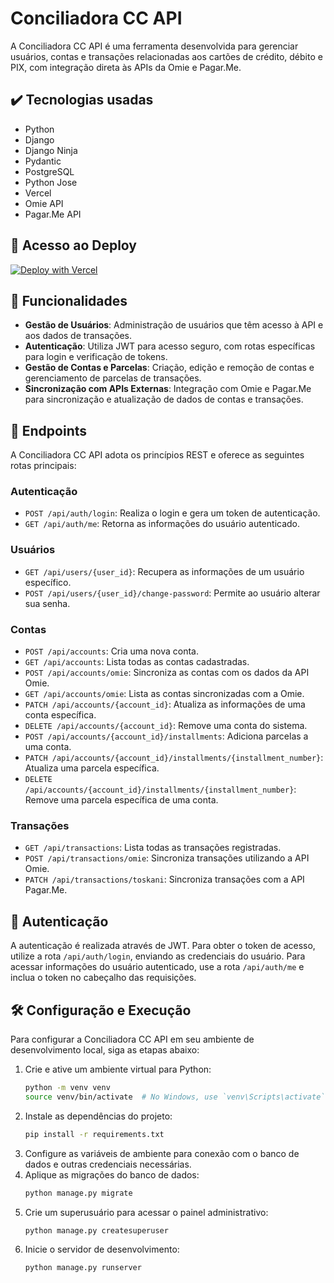 # Conciliadora CC API

A Conciliadora CC API é uma ferramenta desenvolvida para gerenciar usuários, contas e transações relacionadas aos cartões de crédito, débito e PIX, com integração direta às APIs da Omie e Pagar.Me.

## ✔️ Tecnologias usadas
- Python
- Django
- Django Ninja
- Pydantic
- PostgreSQL
- Python Jose
- Vercel
- Omie API
- Pagar.Me API

## 📁 Acesso ao Deploy

[![Deploy with Vercel](https://vercel.com/button)](https://conciliadora-cc-api.vercel.app/api/docs)

## 🔨 Funcionalidades

- **Gestão de Usuários**: Administração de usuários que têm acesso à API e aos dados de transações.
- **Autenticação**: Utiliza JWT para acesso seguro, com rotas específicas para login e verificação de tokens.
- **Gestão de Contas e Parcelas**: Criação, edição e remoção de contas e gerenciamento de parcelas de transações.
- **Sincronização com APIs Externas**: Integração com Omie e Pagar.Me para sincronização e atualização de dados de contas e transações.

## 📌 Endpoints

A Conciliadora CC API adota os princípios REST e oferece as seguintes rotas principais:

### Autenticação

- `POST /api/auth/login`: Realiza o login e gera um token de autenticação.
- `GET /api/auth/me`: Retorna as informações do usuário autenticado.

### Usuários

- `GET /api/users/{user_id}`: Recupera as informações de um usuário específico.
- `POST /api/users/{user_id}/change-password`: Permite ao usuário alterar sua senha.

### Contas

- `POST /api/accounts`: Cria uma nova conta.
- `GET /api/accounts`: Lista todas as contas cadastradas.
- `POST /api/accounts/omie`: Sincroniza as contas com os dados da API Omie.
- `GET /api/accounts/omie`: Lista as contas sincronizadas com a Omie.
- `PATCH /api/accounts/{account_id}`: Atualiza as informações de uma conta específica.
- `DELETE /api/accounts/{account_id}`: Remove uma conta do sistema.
- `POST /api/accounts/{account_id}/installments`: Adiciona parcelas a uma conta.
- `PATCH /api/accounts/{account_id}/installments/{installment_number}`: Atualiza uma parcela específica.
- `DELETE /api/accounts/{account_id}/installments/{installment_number}`: Remove uma parcela específica de uma conta.

### Transações

- `GET /api/transactions`: Lista todas as transações registradas.
- `POST /api/transactions/omie`: Sincroniza transações utilizando a API Omie.
- `PATCH /api/transactions/toskani`: Sincroniza transações com a API Pagar.Me.

## 🔐 Autenticação

A autenticação é realizada através de JWT. Para obter o token de acesso, utilize a rota `/api/auth/login`, enviando as credenciais do usuário. Para acessar informações do usuário autenticado, use a rota `/api/auth/me` e inclua o token no cabeçalho das requisições.

## 🛠️ Configuração e Execução

Para configurar a Conciliadora CC API em seu ambiente de desenvolvimento local, siga as etapas abaixo:

1. Crie e ative um ambiente virtual para Python:
   ```bash
   python -m venv venv
   source venv/bin/activate  # No Windows, use `venv\Scripts\activate`
   ```
2. Instale as dependências do projeto:
   ```bash
   pip install -r requirements.txt
   ```
3. Configure as variáveis de ambiente para conexão com o banco de dados e outras credenciais necessárias.
4. Aplique as migrações do banco de dados:
   ```bash
   python manage.py migrate
   ```
5. Crie um superusuário para acessar o painel administrativo:
   ```bash
   python manage.py createsuperuser
   ```
6. Inicie o servidor de desenvolvimento:
   ```bash
   python manage.py runserver
   ```